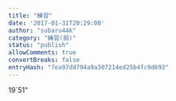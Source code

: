 ```yaml
---
title: "練習"
date: '2017-01-31T20:29:00'
author: "subaru44k"
category: "練習(弱)"
status: "publish"
allowComments: true
convertBreaks: false
entryHash: "7ea97dd794a9a307214ed25b4fc9d693"
---
```

19`51"

